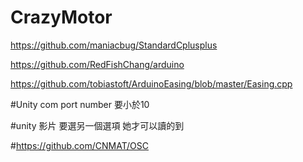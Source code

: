 # CrazyMotor
https://github.com/maniacbug/StandardCplusplus

https://github.com/RedFishChang/arduino

https://github.com/tobiastoft/ArduinoEasing/blob/master/Easing.cpp


#Unity com port number 要小於10

#unity 影片 要選另一個選項 她才可以讀的到

#https://github.com/CNMAT/OSC
